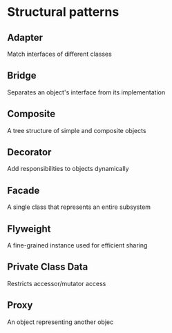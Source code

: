# Structural patterns

## Adapter
Match interfaces of different classes
## Bridge
Separates an object's interface from its implementation
## Composite
A tree structure of simple and composite objects
## Decorator
Add responsibilities to objects dynamically
## Facade
A single class that represents an entire subsystem
## Flyweight
A fine-grained instance used for efficient sharing
## Private Class Data
Restricts accessor/mutator access
## Proxy
An object representing another objec
